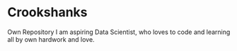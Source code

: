 # Crookshanks
Own Repository
I am aspiring Data Scientist, who loves to code and learning all by own hardwork and love.
